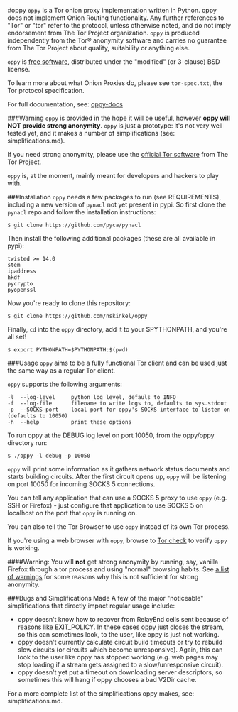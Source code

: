 #oppy
`oppy` is a Tor onion proxy implementation written in Python. oppy does not 
implement Onion Routing functionality. Any further references to "Tor" or "tor"
refer to the protocol, unless otherwise noted, and do not imply endorsement
from The Tor Project organization. `oppy` is produced independently from the
Tor® anonymity software and carries no guarantee from The Tor Project about
quality, suitability or anything else.

`oppy` is [free software](https://fsf.org), distributed under the "modified"
(or 3-clause) BSD license.

To learn more about what Onion Proxies do, please see `tor-spec.txt`, the Tor
protocol specification.

For full documentation, see: [oppy-docs](https://nskinkel.github.com/oppy)


###Warning
`oppy` is provided in the hope it will be useful, however **oppy will NOT
provide strong anonymity**. `oppy` is just a prototype: it's not very well
tested yet, and it makes a number of simplifications (see: simplifications.md).

If you need strong anonymity, please use the
[official Tor software](https://www.torproject.org/download/download-easy.html)
from The Tor Project.

`oppy` is, at the moment, mainly meant for developers and hackers to play
with.


###Installation
`oppy` needs a few packages to run (see REQUIREMENTS), including a new version
of `pynacl` not yet present in pypi. So first clone the `pynacl` repo and
follow the installation instructions:

```
$ git clone https://github.com/pyca/pynacl
```

Then install the following additional packages (these are all available in
pypi):

```
twisted >= 14.0
stem
ipaddress
hkdf
pycrypto
pyopenssl
```

Now you're ready to clone this repository:

```
$ git clone https://github.com/nskinkel/oppy
```

Finally, `cd` into the `oppy` directory, add it to your $PYTHONPATH, and you're
all set!

```
$ export PYTHONPATH=$PYTHONPATH:$(pwd)
```

###Usage
`oppy` aims to be a fully functional Tor client and can be used just the
same way as a regular Tor client.

`oppy` supports the following arguments:

```
-l  --log-level     python log level, defauls to INFO
-f  --log-file      filename to write logs to, defaults to sys.stdout
-p  --SOCKS-port    local port for oppy's SOCKS interface to listen on (defaults to 10050)
-h  --help          print these options
```

To run oppy at the DEBUG log level on port 10050, from the oppy/oppy directory
run:

```
$ ./oppy -l debug -p 10050
```

`oppy` will print some information as it gathers network status documents and
starts building circuits. After the first circuit opens up, `oppy` will be
listening on port 10050 for incoming SOCKS 5 connections.

You can tell any application that can use a SOCKS 5 proxy to use `oppy` (e.g.
SSH or Firefox) - just configure that application to use SOCKS 5 on localhost
on the port that `oppy` is running on.

You can also tell the Tor Browser to use `oppy` instead of its own Tor process.

If you're using a web browser with `oppy`, browse to
[Tor check](https://check.torproject.org) to verify `oppy` is working.

####Warning:
You will **not** get strong anonymity by running, say, vanilla Firefox through
a tor process and using "normal" browsing habits. See [a list of warnings](https://www.torproject.org/download/download#warning) for some reasons why this
is not sufficient for strong anonymity.

###Bugs and Simplifications Made
A few of the major "noticeable" simplifications that directly impact regular
usage include:

- oppy doesn't know how to recover from RelayEnd cells sent because of
  reasons like EXIT_POLICY. In these cases oppy just closes the stream, so
  this can sometimes look, to the user, like oppy is just not working.
- oppy doesn't currently calculate circuit build timeouts or try to
  rebuild slow circuits (or circuits which become unresponsive). Again,
  this can look to the user like oppy has stopped working (e.g. web 
  pages may stop loading if a stream gets assigned to a slow/unresponsive
  circuit).
- oppy doesn't yet put a timeout on downloading server descriptors,
  so sometimes this will hang if oppy chooses a bad V2Dir cache.

For a more complete list of the simplifications oppy makes, see:
simplifications.md.
